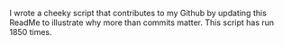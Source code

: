 I wrote a cheeky script that contributes to my Github by updating this ReadMe to illustrate why more than commits matter. This script has run 1850 times.